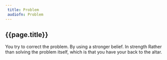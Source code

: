 ```yaml
---
 title: Problem
 audiofn: Problem
---
```


## {{page.title}}

You try to correct the problem. By using a stronger belief. In strength
Rather than solving the problem itself, which is that you have your back
to the altar.

